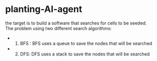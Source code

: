 # planting-AI-agent
the target is to build a software that searches for cells to be seeded.</br>
The problem using two different search algorithms:</br>
- 1) BFS : BFS uses a queue to save the nodes that will be searched
- 2) DFS: DFS uses a stack to save the nodes that will be searched

